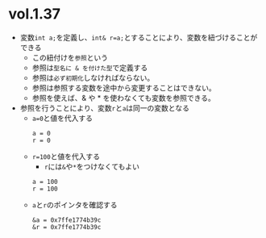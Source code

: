 # vol.1.37

- 変数`int a;`を定義し、`int& r=a;`とすることにより、変数を紐づけることができる
  - この紐付けを`参照`という
  - 参照は`型名に & を付けた型`で定義する
  - 参照は`必ず初期化`しなければならない。
  - 参照は参照する変数を途中から変更することはできない。
  - 参照を使えば、& や * を使わなくても変数を参照できる。
- 参照を行うことにより、変数`r`と`a`は同一の変数となる
  - `a=0`と値を代入する
    ```
    a = 0
    r = 0
    ```
  - `r=100`と値を代入する
    - `r`には`&`や`*`をつけなくてもよい
    ```
    a = 100
    r = 100
    ```
  - `a`と`r`のポインタを確認する
    ```
    &a = 0x7ffe1774b39c
    &r = 0x7ffe1774b39c
    ```